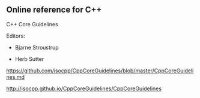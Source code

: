 Online reference for C++
-----------------------------

C++ Core Guidelines

Editors:

- Bjarne Stroustrup

- Herb Sutter

https://github.com/isocpp/CppCoreGuidelines/blob/master/CppCoreGuidelines.md

http://isocpp.github.io/CppCoreGuidelines/CppCoreGuidelines
